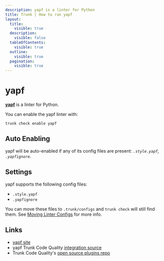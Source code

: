 ```yaml
---
description: yapf is a linter for Python
title: Trunk | How to run yapf
layout:
  title:
    visible: true
  description:
    visible: false
  tableOfContents:
    visible: true
  outline:
    visible: true
  pagination:
    visible: true
---
```


# yapf

[**yapf**](https://github.com/google/yapf#readme) is a linter for Python.

You can enable the yapf linter with:

```shell
trunk check enable yapf
```

## Auto Enabling

yapf will be auto-enabled if any of its config files are present: *`.style.yapf`, `.yapfignore`*.

## Settings

yapf supports the following config files:
* `.style.yapf`
* `.yapfignore`

You can move these files to `.trunk/configs` and `trunk check` will still find them. See [Moving Linter Configs](..#moving-linter-configs) for more info.




## Links

- [yapf site](https://github.com/google/yapf#readme)
- yapf Trunk Code Quality [integration source](https://github.com/trunk-io/plugins/tree/main/linters/yapf)
- Trunk Code Quality's [open source plugins repo](https://github.com/trunk-io/plugins/tree/main)
